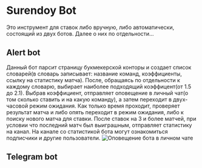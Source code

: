 # Surendoy Bot
  Это инструмент для ставок либо вручную, либо автоматически, состоящий из двух ботов. Далее о них по отдельности...   

## Alert bot
  Данный бот парсит страницу букмекерской конторы и создает список словарей(в словарь записывает: название команд, коэффициенты, ссылку на статистику матча). После, обращаясь по отдельности к каждому словарю, выбирает наиболее подходящий коэффицент(от 1.5 до 2.1). Выбрав коэффициент, отправляет оповещение в личный чат(о том сколько ставить и на какую команду), а затем переходит в двух-часовой режим ожидания. Как только время проходит, проверяет результат матча и либо опять переходит в режим ожидания, либо к поиску нового матча для ставки. После ставок на 3 и более матчей, при условии что последний матч был выиграшным, отправляет статистику на канал. На канале со статистикой бота могут ознакомиться подписчики и другие пользователи. 
![Оповещение бота в личном чате](https://github.com/sunrekay/surendoy_bot/blob/main/image_2022-03-25_18-56-36.png)
## Telegram bot
